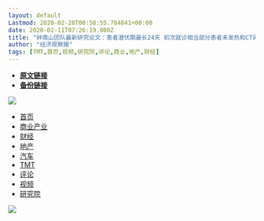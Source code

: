 ```yaml
---
layout: default
Lastmod: 2020-02-28T08:58:55.784841+00:00
date: 2020-02-11T07:26:19.000Z
title: "钟南山团队最新研究论文：患者潜伏期最长24天 初次就诊相当部分患者未发热和CT异常 - 经济观察网 － 专业财经新闻网站"
author: "经济观察报"
tags: [TMT,首页,视频,研究院,评论,商业,地产,财经]
---
```


* [**原文链接**](http://archive.is/fOcr7)
* [**备份链接**](http://archive.is/fOcr7)


[![](/images/post/969c3bce0ecc185e52b8995809bcfdd9.png)](https://archive.is/o/fOcr7/www.eeo.com.cn/)

*   [首页](https://archive.is/o/fOcr7/www.eeo.com.cn/)
*   [商业产业](https://archive.is/o/fOcr7/www.eeo.com.cn/shangyechanye/)
*   [财经](https://archive.is/o/fOcr7/www.eeo.com.cn/caijing/)
*   [地产](https://archive.is/o/fOcr7/www.eeo.com.cn/dichan/)
*   [汽车](https://archive.is/o/fOcr7/www.eeo.com.cn/qiche/)
*   [TMT](https://archive.is/o/fOcr7/www.eeo.com.cn/tmt/)
*   [评论](https://archive.is/o/fOcr7/www.eeo.com.cn/pinglun/)
*   [视频](https://archive.is/o/fOcr7/www.eeo.com.cn/shipin/)
*   [研究院](https://archive.is/o/fOcr7/www.eeo.com.cn/yanjiuyuan/)

[![](/images/post/c04641f9931344207b79ffd276b70744.jpg)](https://archive.is/o/fOcr7/app.eeo.com.cn/?app=search&controller=index&action=index)

![](data:image/gif;base64,R0lGODlhAQABAIAAAAAAAP///yH5BAEAAAAALAAAAAABAAEAAAIBRAA7)![](data:image/gif;base64,R0lGODlhAQABAIAAAAAAAP///yH5BAEAAAAALAAAAAABAAEAAAIBRAA7)![](data:image/gif;base64,R0lGODlhAQABAIAAAAAAAP///yH5BAEAAAAALAAAAAABAAEAAAIBRAA7)![](data:image/gif;base64,R0lGODlhAQABAPAAAAAAAAAAACH5BAEAAAAALAAAAAABAAEAQAgEAAEEBAA7)![](data:image/gif;base64,R0lGODlhAQABAPAAAAAAAAAAACH5BAEAAAAALAAAAAABAAEAQAgEAAEEBAA7)![](data:image/gif;base64,R0lGODlhAQABAIAAAAAAAP///yH5BAEAAAAALAAAAAABAAEAAAIBRAA7)![](data:image/gif;base64,R0lGODlhAQABAIAAAAAAAAAAACH5BAEAAAAALAAAAAABAAEAAAICRAEAOw==)![](data:image/gif;base64,R0lGODlhAQABAPAAAAAAAAAAACH5BAEAAAAALAAAAAABAAEAQAgEAAEEBAA7)![](data:image/gif;base64,R0lGODlhAQABAPAAAAAAAAAAACH5BAEAAAAALAAAAAABAAEAQAgEAAEEBAA7)![](data:image/gif;base64,R0lGODlhAQABAIAAAAAAAP///yH5BAEAAAAALAAAAAABAAEAAAIBRAA7)![](data:image/gif;base64,R0lGODlhAQABAIAAAAAAAP///yH5BAEAAAAALAAAAAABAAEAAAIBRAA7)![](data:image/gif;base64,R0lGODlhAQABAIAAAAAAAP///yH5BAEAAAAALAAAAAABAAEAAAIBRAA7)![](data:image/gif;base64,R0lGODlhAQABAIAAAAAAAP///yH5BAEAAAAALAAAAAABAAEAAAIBRAA7)![](data:image/gif;base64,R0lGODlhAQABAIAAAAAAAP///yH5BAEAAAAALAAAAAABAAEAAAIBRAA7)

